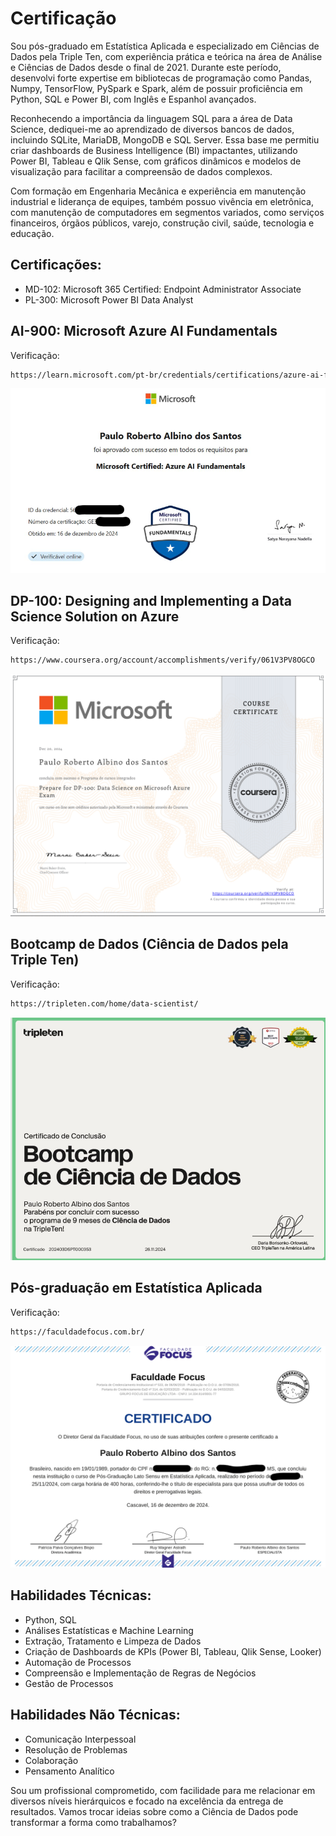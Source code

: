 # Certificação


Sou pós-graduado em Estatística Aplicada e especializado em Ciências de Dados pela Triple Ten, com experiência prática e teórica na área de Análise e Ciências de Dados desde o final de 2021. Durante este período, desenvolvi forte expertise em bibliotecas de programação como Pandas, Numpy, TensorFlow, PySpark e Spark, além de possuir proficiência em Python, SQL e Power BI, com Inglês e Espanhol avançados.

Reconhecendo a importância da linguagem SQL para a área de Data Science, dediquei-me ao aprendizado de diversos bancos de dados, incluindo SQLite, MariaDB, MongoDB e SQL Server. Essa base me permitiu criar dashboards de Business Intelligence (BI) impactantes, utilizando Power BI, Tableau e Qlik Sense, com gráficos dinâmicos e modelos de visualização para facilitar a compreensão de dados complexos.

Com formação em Engenharia Mecânica e experiência em manutenção industrial e liderança de equipes, também possuo vivência em eletrônica, com manutenção de computadores em segmentos variados, como serviços financeiros, órgãos públicos, varejo, construção civil, saúde, tecnologia e educação.

## Certificações:

- MD-102: Microsoft 365 Certified: Endpoint Administrator Associate
- PL-300: Microsoft Power BI Data Analyst

## AI-900: Microsoft Azure AI Fundamentals
Verificação:  
``` bash
https://learn.microsoft.com/pt-br/credentials/certifications/azure-ai-fundamentals/?practice-assessment-type=certification
```
![image](https://github.com/paulo-santos-ds/certification/blob/main/imagem%20certificados/AI-900.png)



## DP-100: Designing and Implementing a Data Science Solution on Azure
Verificação:
```bash
https://www.coursera.org/account/accomplishments/verify/061V3PV8OGCO
```
![image](https://github.com/paulo-santos-ds/certification/blob/main/imagem%20certificados/dp-100.png)


## Bootcamp de Dados (Ciência de Dados pela Triple Ten)
Verificação:
```bash
https://tripleten.com/home/data-scientist/
```
![image](https://github.com/paulo-santos-ds/certification/blob/main/imagem%20certificados/Bootcamp%20Dados.png)



## Pós-graduação em Estatística Aplicada
Verificação:
```bash
https://faculdadefocus.com.br/
```
![image](https://github.com/paulo-santos-ds/certification/blob/main/imagem%20certificados/Pos%20Gradua%C3%A7%C3%A3o%20estatistica%20aplicada.png)



## Habilidades Técnicas:
- Python, SQL
- Análises Estatísticas e Machine Learning
- Extração, Tratamento e Limpeza de Dados
- Criação de Dashboards de KPIs (Power BI, Tableau, Qlik Sense, Looker)
- Automação de Processos
- Compreensão e Implementação de Regras de Negócios
- Gestão de Processos

## Habilidades Não Técnicas:
- Comunicação Interpessoal
- Resolução de Problemas
- Colaboração
- Pensamento Analítico

Sou um profissional comprometido, com facilidade para me relacionar em diversos níveis hierárquicos e focado na
excelência da entrega de resultados. Vamos trocar ideias sobre como a Ciência de Dados pode transformar a forma como trabalhamos?



[def]: https://github.com/paulo-santos-ds/certification/blob/maind/imagem%20certificados/Bootcamp%20Dados.png
